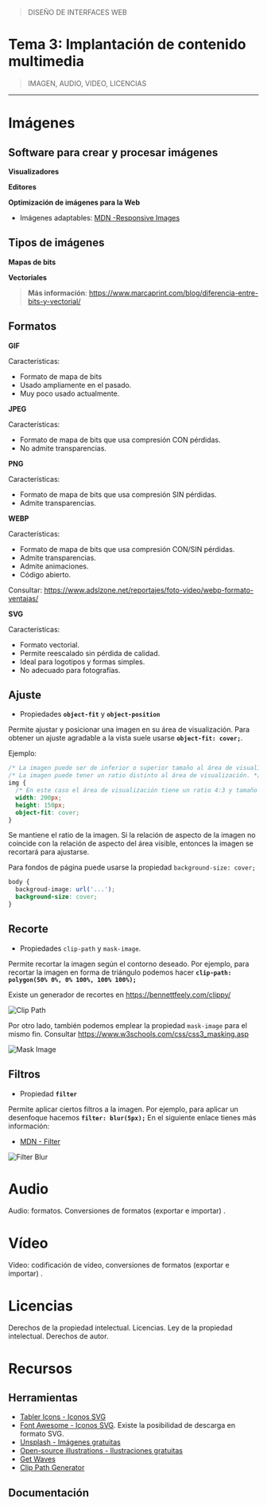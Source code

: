 > DISEÑO DE INTERFACES WEB

# Tema 3: Implantación de contenido multimedia  <!-- omit in toc -->
> IMAGEN, AUDIO, VIDEO, LICENCIAS







---

# Imágenes

## Software para crear y procesar imágenes

**Visualizadores**

**Editores**

**Optimización de imágenes para la Web**


- Imágenes adaptables: [MDN -Responsive Images ](https://developer.mozilla.org/es/docs/Learn/HTML/Multimedia_and_embedding/Responsive_images)



## Tipos de imágenes

**Mapas de bits**



**Vectoriales**


> **Más información**: https://www.marcaprint.com/blog/diferencia-entre-bits-y-vectorial/

## Formatos

**GIF**

Características:

- Formato de mapa de bits 
- Usado ampliamente en el pasado.
- Muy poco usado actualmente.

**JPEG**

Características:

- Formato de mapa de bits que usa compresión CON pérdidas.
- No admite transparencias.

**PNG**

Características:

- Formato de mapa de bits que usa compresión SIN pérdidas.
- Admite transparencias.

**WEBP**

Características:

- Formato de mapa de bits que usa compresión CON/SIN pérdidas.
- Admite transparencias.
- Admite animaciones.
- Código abierto.

Consultar: https://www.adslzone.net/reportajes/foto-video/webp-formato-ventajas/

**SVG**

Características:

- Formato vectorial.
- Permite reescalado sin pérdida de calidad.
- Ideal para logotipos y formas simples.
- No adecuado para fotografías.

 

## Ajuste

- Propiedades **`object-fit`** y **`object-position`**

Permite ajustar y posicionar una imagen en su área de visualización. Para obtener un ajuste agradable a la vista suele usarse **`object-fit: cover;`**.

Ejemplo:

```css
/* La imagen puede ser de inferior o superior tamaño al área de visualización. */
/* La imagen puede tener un ratio distinto al área de visualización. */
img {
  /* En este caso el área de visualización tiene un ratio 4:3 y tamaño 200x150 px */
  width: 200px;
  height: 150px;
  object-fit: cover;
}
```

Se mantiene el ratio de la imagen. Si la relación de aspecto de la imagen no coincide con la relación de aspecto del área visible, entonces la imagen se recortará para ajustarse.

Para fondos de página puede usarse la propiedad `background-size: cover;`

```css
body {
  backgroud-image: url('...');
  background-size: cover;
}
```


## Recorte

- Propiedades `clip-path` y `mask-image`.

Permite recortar la imagen según el contorno deseado. 
Por ejemplo, para recortar la imagen en forma de triángulo podemos hacer **`clip-path: polygon(50% 0%, 0% 100%, 100% 100%);`**

Existe un generador de recortes en https://bennettfeely.com/clippy/

![Clip Path](assets/clip-path.png)

Por otro lado, también podemos emplear la propiedad `mask-image` para el mismo fin. Consultar https://www.w3schools.com/css/css3_masking.asp

![Mask Image](assets/mask-image.png)

## Filtros 
 
- Propiedad **`filter`**

Permite aplicar ciertos filtros a la imagen. Por ejemplo, para aplicar un desenfoque hacemos **`filter: blur(5px);`**
En el siguiente enlace tienes más información:

- [MDN - Filter](https://developer.mozilla.org/en-US/docs/Web/CSS/filter)

![Filter Blur](assets/filter-blur.png)

# Audio


Audio: formatos. Conversiones de formatos (exportar e importar) .


# Vídeo

Vídeo: codificación de vídeo, conversiones de formatos (exportar e importar) .

# Licencias

Derechos de la propiedad intelectual. Licencias. Ley de la propiedad intelectual. Derechos de autor.


# Recursos

## Herramientas

- [Tabler Icons - Iconos SVG](https://tablericons.com/)
- [Font Awesome - Iconos SVG](https://fontawesome.com/search?o=r&m=free). Existe la posibilidad de descarga en formato SVG.
- [Unsplash - Imágenes gratuitas](https://unsplash.com/)
- [Open-source illustrations - Ilustraciones gratuitas](https://undraw.co/)
- [Get Waves](https://getwaves.io/)
- [Clip Path Generator](https://bennettfeely.com/clippy/)

## Documentación
